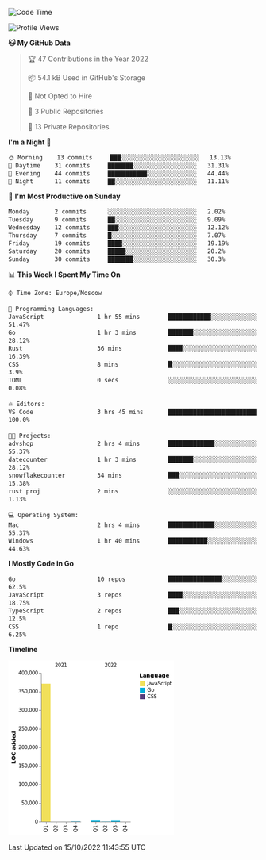 <!--START_SECTION:waka-->
![Code Time](http://img.shields.io/badge/Code%20Time-424%20hrs%2030%20mins-blue)

![Profile Views](http://img.shields.io/badge/Profile%20Views-0-blue)

**🐱 My GitHub Data** 

> 🏆 47 Contributions in the Year 2022
 > 
> 📦 54.1 kB Used in GitHub's Storage 
 > 
> 🚫 Not Opted to Hire
 > 
> 📜 3 Public Repositories 
 > 
> 🔑 13 Private Repositories  
 > 
**I'm a Night 🦉** 

```text
🌞 Morning    13 commits     ███░░░░░░░░░░░░░░░░░░░░░░   13.13% 
🌆 Daytime    31 commits     ███████░░░░░░░░░░░░░░░░░░   31.31% 
🌃 Evening    44 commits     ███████████░░░░░░░░░░░░░░   44.44% 
🌙 Night      11 commits     ██░░░░░░░░░░░░░░░░░░░░░░░   11.11%

```
📅 **I'm Most Productive on Sunday** 

```text
Monday       2 commits      ░░░░░░░░░░░░░░░░░░░░░░░░░   2.02% 
Tuesday      9 commits      ██░░░░░░░░░░░░░░░░░░░░░░░   9.09% 
Wednesday    12 commits     ███░░░░░░░░░░░░░░░░░░░░░░   12.12% 
Thursday     7 commits      █░░░░░░░░░░░░░░░░░░░░░░░░   7.07% 
Friday       19 commits     ████░░░░░░░░░░░░░░░░░░░░░   19.19% 
Saturday     20 commits     █████░░░░░░░░░░░░░░░░░░░░   20.2% 
Sunday       30 commits     ███████░░░░░░░░░░░░░░░░░░   30.3%

```


📊 **This Week I Spent My Time On** 

```text
⌚︎ Time Zone: Europe/Moscow

💬 Programming Languages: 
JavaScript               1 hr 55 mins        ████████████░░░░░░░░░░░░░   51.47% 
Go                       1 hr 3 mins         ███████░░░░░░░░░░░░░░░░░░   28.12% 
Rust                     36 mins             ████░░░░░░░░░░░░░░░░░░░░░   16.39% 
CSS                      8 mins              █░░░░░░░░░░░░░░░░░░░░░░░░   3.9% 
TOML                     0 secs              ░░░░░░░░░░░░░░░░░░░░░░░░░   0.08%

🔥 Editors: 
VS Code                  3 hrs 45 mins       █████████████████████████   100.0%

🐱‍💻 Projects: 
advshop                  2 hrs 4 mins        █████████████░░░░░░░░░░░░   55.37% 
datecounter              1 hr 3 mins         ███████░░░░░░░░░░░░░░░░░░   28.12% 
snowflakecounter         34 mins             ███░░░░░░░░░░░░░░░░░░░░░░   15.38% 
rust proj                2 mins              ░░░░░░░░░░░░░░░░░░░░░░░░░   1.13%

💻 Operating System: 
Mac                      2 hrs 4 mins        █████████████░░░░░░░░░░░░   55.37% 
Windows                  1 hr 40 mins        ███████████░░░░░░░░░░░░░░   44.63%

```

**I Mostly Code in Go** 

```text
Go                       10 repos            ███████████████░░░░░░░░░░   62.5% 
JavaScript               3 repos             ████░░░░░░░░░░░░░░░░░░░░░   18.75% 
TypeScript               2 repos             ███░░░░░░░░░░░░░░░░░░░░░░   12.5% 
CSS                      1 repo              █░░░░░░░░░░░░░░░░░░░░░░░░   6.25%

```


**Timeline**

![Chart not found](https://raw.githubusercontent.com/jeezft/jeezft/main/charts/bar_graph.png) 


 Last Updated on 15/10/2022 11:43:55 UTC
<!--END_SECTION:waka-->
